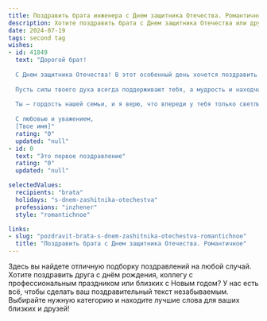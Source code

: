 ```yaml
---
title: Поздравить брата инженера с Днем защитника Отечества. Романтичное
description: Хотите поздравить брата с Днем защитника Отечества или другим праздником? Наш ИИ создаст незабываемое поздравление, а вы обязательно выделитесь среди других.  
date: 2024-07-19
tags: second tag
wishes:
- id: 41849
  text: "Дорогой брат!
  
  С Днем защитника Отечества! В этот особенный день хочется поздравить тебя, человека, чья сила и умение — как надежная опора для всех нас. Ты не только инженер, создающий величественные конструкции и проекционные мечты, но и настоящий защитник, способный в любой ситуации прийти на помощь.
  
  Пусть силы твоего духа всегда поддерживают тебя, а мудрость и находчивость сопутствуют на пути к новым вершинам! Желаю тебе, чтобы каждый день приносил вдохновение и радость, а жизнь была наполнена любовью и счастьем.
  
  Ты — гордость нашей семьи, и я верю, что впереди у тебя только светлые перспективы и невероятные достижения. Будь всегда таким же смелым и целеустремленным, как настоящий герой, что ты есть на самом деле!
  
  С любовью и уважением,
  [Твое имя]"
  rating: "0"
  updated: "null"
- id: 0
  text: "Это первое поздравление"
  rating: "0"
  updated: "null"

selectedValues:
  recipients: "brata"
  holidays: "s-dnem-zashitnika-otechestva"
  professions: "inzhener"
  style: "romantichnoe"

links:
- slug: "pozdravit-brata-s-dnem-zashitnika-otechestva-romantichnoe"
  title: "Поздравить брата с Днем защитника Отечества. Романтичное"
---
```


Здесь вы найдете отличную подборку поздравлений на любой случай. 
Хотите поздравить друга с днём рождения, коллегу с профессиональным праздником или близких с Новым годом? У нас есть всё, чтобы сделать ваш поздравительный текст незабываемым. Выбирайте нужную категорию и находите лучшие слова для ваших близких и друзей!
